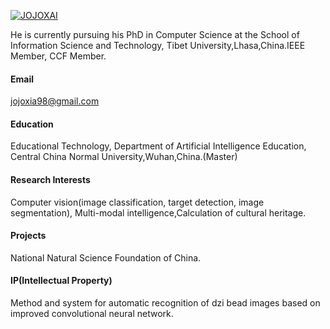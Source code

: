 

[![JOJOXAI](https://img.shields.io/badge/senli1073-github-blue?logo=github)](https://github.com/JOJOXAI)

He is currently pursuing his PhD in Computer Science at the School of Information Science and Technology, Tibet University,Lhasa,China.IEEE Member, CCF Member.
#### Email
jojoxia98@gmail.com

#### Education
Educational Technology, Department of Artificial Intelligence Education, Central China Normal University,Wuhan,China.(Master)


#### Research Interests
Computer vision(image classification, target detection, image segmentation), Multi-modal intelligence,Calculation of cultural heritage.

#### Projects
National Natural Science Foundation of China.

#### IP(Intellectual Property)
Method and system for automatic recognition of dzi bead images based on improved convolutional neural network.
